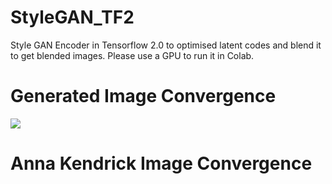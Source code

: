 # StyleGAN_TF2
Style GAN Encoder in Tensorflow 2.0 to optimised latent codes and blend it to get blended images.
Please use a GPU to run it in Colab.

<h1>Generated Image Convergence</h1>
<img src="hello.gif">
<h1>Anna Kendrick Image Convergence</h1>
<img title="" src="593.gif">
